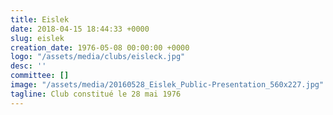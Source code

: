 ```yaml
---
title: Eislek
date: 2018-04-15 18:44:33 +0000
slug: eislek
creation_date: 1976-05-08 00:00:00 +0000
logo: "/assets/media/clubs/eisleck.jpg"
desc: ''
committee: []
image: "/assets/media/20160528_Eislek_Public-Presentation_560x227.jpg"
tagline: Club constitué le 28 mai 1976
---
```

